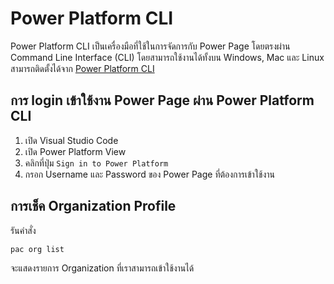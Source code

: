 
# Power Platform CLI

Power Platform CLI เป็นเครื่องมือที่ใช้ในการจัดการกับ Power Page โดยตรงผ่าน Command Line Interface (CLI) โดยสามารถใช้งานได้ทั้งบน Windows, Mac และ Linux สามารถติดตั้งได้จาก [Power Platform CLI](https://docs.microsoft.com/en-us/powerapps/developer/data-platform/powerapps-cli) 

## การ login เข้าใช้งาน Power Page ผ่าน Power Platform CLI

1. เปิด Visual Studio Code
2. เปิด Power Platform View
3. คลิกที่ปุ่ม `Sign in to Power Platform`
4. กรอก Username และ Password ของ Power Page ที่ต้องการเข้าใช้งาน

## การเช็ค Organization Profile

รันคำสั่ง 

```bash
pac org list
```

จะแสดงรายการ Organization ที่เราสามารถเข้าใช้งานได้
